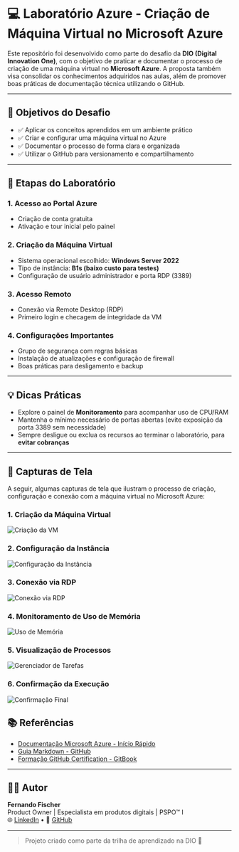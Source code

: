 # 💻 Laboratório Azure - Criação de Máquina Virtual no Microsoft Azure

Este repositório foi desenvolvido como parte do desafio da **DIO (Digital Innovation One)**, com o objetivo de praticar e documentar o processo de criação de uma máquina virtual no **Microsoft Azure**. A proposta também visa consolidar os conhecimentos adquiridos nas aulas, além de promover boas práticas de documentação técnica utilizando o GitHub.

---

## 🎯 Objetivos do Desafio

- ✅ Aplicar os conceitos aprendidos em um ambiente prático
- ✅ Criar e configurar uma máquina virtual no Azure
- ✅ Documentar o processo de forma clara e organizada
- ✅ Utilizar o GitHub para versionamento e compartilhamento

---

## 🧪 Etapas do Laboratório

### 1. Acesso ao Portal Azure
- Criação de conta gratuita
- Ativação e tour inicial pelo painel

### 2. Criação da Máquina Virtual
- Sistema operacional escolhido: **Windows Server 2022**
- Tipo de instância: **B1s (baixo custo para testes)**
- Configuração de usuário administrador e porta RDP (3389)

### 3. Acesso Remoto
- Conexão via Remote Desktop (RDP)
- Primeiro login e checagem de integridade da VM

### 4. Configurações Importantes
- Grupo de segurança com regras básicas
- Instalação de atualizações e configuração de firewall
- Boas práticas para desligamento e backup

---

## 💡 Dicas Práticas

- Explore o painel de **Monitoramento** para acompanhar uso de CPU/RAM
- Mantenha o mínimo necessário de portas abertas (evite exposição da porta 3389 sem necessidade)
- Sempre desligue ou exclua os recursos ao terminar o laboratório, para **evitar cobranças**

---

## 📸 Capturas de Tela

A seguir, algumas capturas de tela que ilustram o processo de criação, configuração e conexão com a máquina virtual no Microsoft Azure:

### 1. Criação da Máquina Virtual
![Criação da VM](https://github.com/fernandofischer-pm/azure-vm-lab/raw/bdac8d64a8c2337d48f9fb967ccb5629aac1dd21/images/1-criacao-vm.png)


### 2. Configuração da Instância
![Configuração da Instância](https://github.com/fernandofischer-pm/azure-vm-lab/raw/bdac8d64a8c2337d48f9fb967ccb5629aac1dd21/images/2-configuracao.png)

### 3. Conexão via RDP
![Conexão via RDP](https://github.com/fernandofischer-pm/azure-vm-lab/raw/bdac8d64a8c2337d48f9fb967ccb5629aac1dd21/images/3-conexao-rdp.png)

### 4. Monitoramento de Uso de Memória
![Uso de Memória](https://github.com/fernandofischer-pm/azure-vm-lab/raw/bdac8d64a8c2337d48f9fb967ccb5629aac1dd21/images/4-uso-memoria.png)

### 5. Visualização de Processos
![Gerenciador de Tarefas](https://github.com/fernandofischer-pm/azure-vm-lab/raw/bdac8d64a8c2337d48f9fb967ccb5629aac1dd21/images/5-processos.png)

### 6. Confirmação da Execução
![Confirmação Final](https://github.com/fernandofischer-pm/azure-vm-lab/raw/bdac8d64a8c2337d48f9fb967ccb5629aac1dd21/images/6-confirmacao.png)


## 📚 Referências

- [Documentação Microsoft Azure - Início Rápido](https://learn.microsoft.com/pt-br/azure/virtual-machines/windows/quick-create-portal)
- [Guia Markdown - GitHub](https://guides.github.com/features/mastering-markdown/)
- [Formação GitHub Certification - GitBook](https://github.com/digitalinnovationone/github-certification)

---

## 👨‍💻 Autor

**Fernando Fischer**  
Product Owner | Especialista em produtos digitais | PSPO™ I  
🌐 [LinkedIn](https://www.linkedin.com/in/fernando-fischer-1990/) • 🐙 [GitHub](https://github.com/fernandofischer-pm)

---

> Projeto criado como parte da trilha de aprendizado na DIO 🚀
